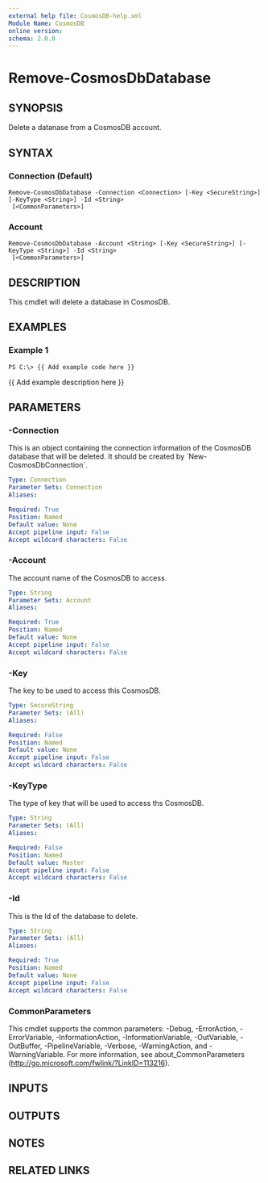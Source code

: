 ```yaml
---
external help file: CosmosDB-help.xml
Module Name: CosmosDB
online version:
schema: 2.0.0
---
```


# Remove-CosmosDbDatabase

## SYNOPSIS
Delete a datanase from a CosmosDB account.

## SYNTAX

### Connection (Default)
```
Remove-CosmosDbDatabase -Connection <Connection> [-Key <SecureString>] [-KeyType <String>] -Id <String>
 [<CommonParameters>]
```

### Account
```
Remove-CosmosDbDatabase -Account <String> [-Key <SecureString>] [-KeyType <String>] -Id <String>
 [<CommonParameters>]
```

## DESCRIPTION
This cmdlet will delete a database in CosmosDB.

## EXAMPLES

### Example 1
```
PS C:\> {{ Add example code here }}
```

{{ Add example description here }}

## PARAMETERS

### -Connection
This is an object containing the connection information of
the CosmosDB database that will be deleted.
It should be created
by \`New-CosmosDbConnection\`.

```yaml
Type: Connection
Parameter Sets: Connection
Aliases:

Required: True
Position: Named
Default value: None
Accept pipeline input: False
Accept wildcard characters: False
```

### -Account
The account name of the CosmosDB to access.

```yaml
Type: String
Parameter Sets: Account
Aliases:

Required: True
Position: Named
Default value: None
Accept pipeline input: False
Accept wildcard characters: False
```

### -Key
The key to be used to access this CosmosDB.

```yaml
Type: SecureString
Parameter Sets: (All)
Aliases:

Required: False
Position: Named
Default value: None
Accept pipeline input: False
Accept wildcard characters: False
```

### -KeyType
The type of key that will be used to access ths CosmosDB.

```yaml
Type: String
Parameter Sets: (All)
Aliases:

Required: False
Position: Named
Default value: Master
Accept pipeline input: False
Accept wildcard characters: False
```

### -Id
This is the Id of the database to delete.

```yaml
Type: String
Parameter Sets: (All)
Aliases:

Required: True
Position: Named
Default value: None
Accept pipeline input: False
Accept wildcard characters: False
```

### CommonParameters
This cmdlet supports the common parameters: -Debug, -ErrorAction, -ErrorVariable, -InformationAction, -InformationVariable, -OutVariable, -OutBuffer, -PipelineVariable, -Verbose, -WarningAction, and -WarningVariable. For more information, see about_CommonParameters (http://go.microsoft.com/fwlink/?LinkID=113216).

## INPUTS

## OUTPUTS

## NOTES

## RELATED LINKS
